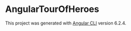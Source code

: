 # AngularTourOfHeroes

This project was generated with [Angular CLI](https://github.com/angular/angular-cli) version 6.2.4.
